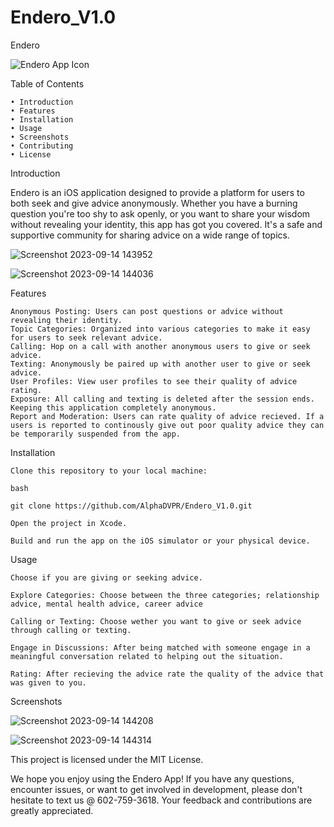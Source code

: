 # Endero_V1.0

Endero

![Endero App Icon](https://github.com/AlphaDVLPR/Endero_V1.0/assets/51697381/c79a9fc3-1f4c-4349-8a53-784301670650)

Table of Contents

    • Introduction
    • Features
    • Installation
    • Usage
    • Screenshots
    • Contributing
    • License

Introduction

Endero is an iOS application designed to provide a platform for users to both seek and give advice anonymously. Whether you have a burning question you're too shy to ask openly, or you want to share your wisdom without revealing your identity, this app has got you covered. It's a safe and supportive community for sharing advice on a wide range of topics.

![Screenshot 2023-09-14 143952](https://github.com/AlphaDVLPR/Endero_V1.0/assets/51697381/c0ea1a57-4bc7-4d6c-bc6e-3e46484ff898)

![Screenshot 2023-09-14 144036](https://github.com/AlphaDVLPR/Endero_V1.0/assets/51697381/e1778c65-b69c-4d62-ba9c-11be1818a141)

Features

    Anonymous Posting: Users can post questions or advice without revealing their identity.
    Topic Categories: Organized into various categories to make it easy for users to seek relevant advice.
    Calling: Hop on a call with another anonymous users to give or seek advice.
    Texting: Anonymously be paired up with another user to give or seek advice.
    User Profiles: View user profiles to see their quality of advice rating.
    Exposure: All calling and texting is deleted after the session ends. Keeping this application completely anonymous.
    Report and Moderation: Users can rate quality of advice recieved. If a users is reported to continously give out poor quality advice they can be temporarily suspended from the app.

Installation

    Clone this repository to your local machine:

    bash

    git clone https://github.com/AlphaDVPR/Endero_V1.0.git

    Open the project in Xcode.

    Build and run the app on the iOS simulator or your physical device.

Usage

    Choose if you are giving or seeking advice.

    Explore Categories: Choose between the three categories; relationship advice, mental health advice, career advice

    Calling or Texting: Choose wether you want to give or seek advice through calling or texting.

    Engage in Discussions: After being matched with someone engage in a meaningful conversation related to helping out the situation.

    Rating: After recieving the advice rate the quality of the advice that was given to you.


Screenshots

![Screenshot 2023-09-14 144208](https://github.com/AlphaDVLPR/Endero_V1.0/assets/51697381/26c1ed00-a810-4777-b680-8c0d0bc3c598)

![Screenshot 2023-09-14 144314](https://github.com/AlphaDVLPR/Endero_V1.0/assets/51697381/bf6434c2-1562-4cec-ac0d-676b15b9417a)

This project is licensed under the MIT License.

We hope you enjoy using the Endero App! If you have any questions, encounter issues, or want to get involved in development, please don't hesitate to text us @ 602-759-3618. Your feedback and contributions are greatly appreciated.
